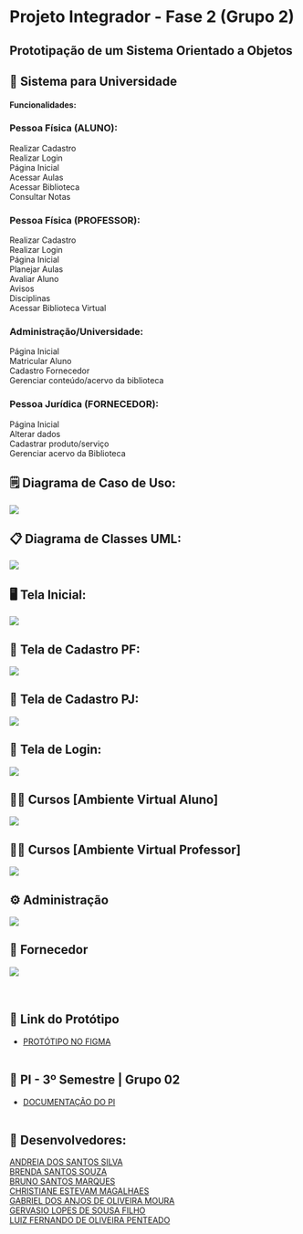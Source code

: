 # Projeto Integrador - Fase 2 (Grupo 2)
## Prototipação de um Sistema Orientado a Objetos

## :school: Sistema para Universidade 

#### Funcionalidades:

### Pessoa Física (ALUNO):<br>
Realizar Cadastro<br>
Realizar Login<br>
Página Inicial<br>
Acessar Aulas<br>
Acessar Biblioteca<br>
Consultar Notas<br>


### Pessoa Física (PROFESSOR):<br>
Realizar Cadastro<br>
Realizar Login<br>
Página Inicial<br>
Planejar Aulas<br>
Avaliar Aluno<br>
Avisos<br>
Disciplinas<br>
Acessar Biblioteca Virtual<br>


### Administração/Universidade:<br>
Página Inicial<br>
Matricular Aluno<br>
Cadastro Fornecedor<br>
Gerenciar conteúdo/acervo da biblioteca<br>

### Pessoa Jurídica (FORNECEDOR):<br>
Página Inicial<br>
Alterar dados<br>
Cadastrar produto/serviço<br>
Gerenciar acervo da Biblioteca<br>


## :spiral_notepad: Diagrama de Caso de Uso:<br>
![](https://github.com/andreiadev88/PROJETO-INTEGRADOR-2T/blob/main/img/Diagrama%20Casos%20de%20Uso.jpg)
<br>
## :clipboard: Diagrama de Classes UML:<br>
![](https://github.com/andreiadev88/PROJETO-INTEGRADOR-2T/blob/main/img/DiagramaClasse05.jpg)

## :desktop_computer: Tela Inicial:<br>
![](https://github.com/andreiadev88/PROJETO-INTEGRADOR-2T/blob/main/img/Tela%20Inicial%202.png)

## :pencil: Tela de Cadastro PF:<br>
![](https://github.com/andreiadev88/PROJETO-INTEGRADOR-2T/blob/main/img/Cadastro%20PESSOA%20F%C3%8DS%C3%8DCA.png)

## :pencil: Tela de Cadastro PJ:<br>
![](https://github.com/andreiadev88/PROJETO-INTEGRADOR-2T/blob/main/img/Cadastro%20PESSOA%20JUR%C3%8DDICA.png)

## :round_pushpin: Tela de Login:<br>
![](https://github.com/andreiadev88/PROJETO-INTEGRADOR-2T/blob/main/img/Tela%20de%20Login.png)

## :man_student: Cursos [Ambiente Virtual Aluno]<br>
![](https://github.com/andreiadev88/PROJETO-INTEGRADOR-2T/blob/main/img/Tela%20Aba%20Alunos.png)

## :man_teacher: Cursos [Ambiente Virtual Professor]<br>
![](https://github.com/andreiadev88/PROJETO-INTEGRADOR-2T/blob/main/img/Tela%20Aba%20Professor.png)

## :gear: Administração<br>
![](https://github.com/andreiadev88/PROJETO-INTEGRADOR-2T/blob/main/img/Tela%20Aba%20Administra%C3%A7%C3%A3o.png)

## :shopping_cart: Fornecedor<br>
![](https://github.com/andreiadev88/PROJETO-INTEGRADOR-2T/blob/main/img/Tela%20Aba%20Fornecedor.png)<br><br>
<br>
## :large_blue_diamond: Link do Protótipo<br>
+ <a href="https://www.figma.com/design/KmN2SQRa5XHYTKld4wqMX0/PI_Grupo2_Prototipa%C3%A7%C3%A3o-Sistema-Orientado-Objetos?node-id=0-1&t=bpwhDADw7Y5JC9Wq-1">PROTÓTIPO NO FIGMA</a><br><br>

## :page_facing_up: PI - 3º Semestre | Grupo 02<br>
+ <a href="https://github.com/andreiadev88/PROJETO-INTEGRADOR-2T/blob/main/PI_Grupo_2_SegundaEntrega.pdf">DOCUMENTAÇÃO DO PI</a><br><br>

## :busts_in_silhouette: Desenvolvedores:<br>
<a href="https://github.com/andreiadev88">ANDREIA DOS SANTOS SILVA</a><br>
<a href="https://github.com/brend4sz">BRENDA SANTOS SOUZA</a><br>
<a href="https://github.com/Bruno-SMarques">BRUNO SANTOS MARQUES</a><br>
<a href="https://github.com/ChrisMaga">CHRISTIANE ESTEVAM MAGALHAES</a><br>
<a href="https://github.com/Gabr1el-Anjos">GABRIEL DOS ANJOS DE OLIVEIRA MOURA</a><br>
<a href="https://github.com/GervasioLopes">GERVASIO LOPES DE SOUSA FILHO</a><br>
<a href="https://github.com/LuizFPenteado">LUIZ FERNANDO DE OLIVEIRA PENTEADO</a><br>



